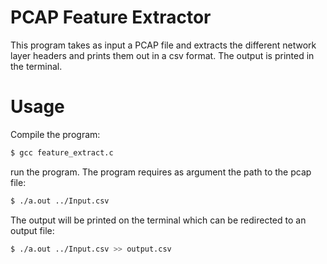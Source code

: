 PCAP Feature Extractor
===============
This program takes as input a PCAP file and extracts the different network 
layer headers and prints them out in a csv format. The output is printed in the 
terminal.

Usage
=========================================================
Compile the program:
```bash
$ gcc feature_extract.c
```
run the program. The program requires as argument the path to the pcap file:
```bash
$ ./a.out ../Input.csv
```
The output will be printed on the terminal which can be redirected to an output
file:
```bash
$ ./a.out ../Input.csv >> output.csv
```


